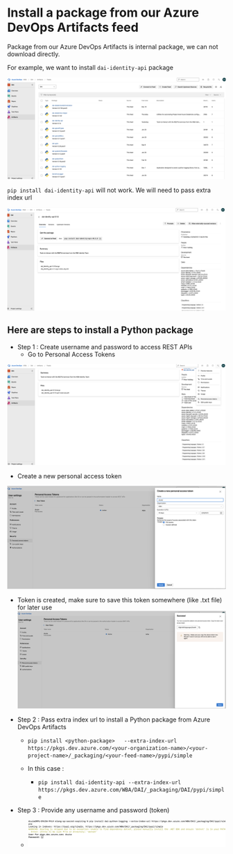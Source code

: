 #   Install a package from our Azure DevOps Artifacts feed 

Package from our Azure DevOps Artifacts is internal package, we can not download directly. 


For example,  we want to install `dai-identity-api` package

![python-package](./docs/image1.png)

`pip install dai-identity-api` will not work. We will need to pass extra index url

![Scenario2](./docs/image2.png)

##  Here are steps to install a Python package

- Step 1 : Create username and password  to access REST APIs
  - Go to Personal Access Tokens

![Scenario4](./docs/image4.png)

  - Create a new personal access token

![Scenario5](./docs/image5.png)

  - Token is created, make sure to save this token somewhere (like .txt file) for later use
![Scenario3](./docs/image3.png)

- Step 2 : Pass extra index url to install a Python package from Azure DevOps Artifacts

  - `pip install <python-package>   --extra-index-url https://pkgs.dev.azure.com/<your-organization-name>/<your-project-name>/_packaging/<your-feed-name>/pypi/simple`

  - In this case : 
    - `pip install dai-identity-api --extra-index-url https://pkgs.dev.azure.com/WBA/DAI/_packaging/DAI/pypi/simple`

- Step 3 : Provide any username and  password (token)

  - ![Scenario6](./docs/image6.png)


